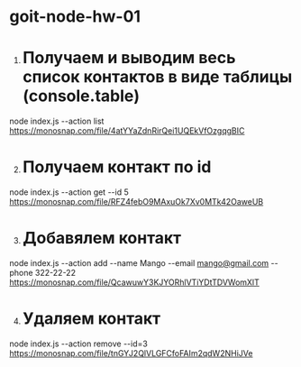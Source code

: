 # goit-node-hw-01

1. # Получаем и выводим весь список контактов в виде таблицы (console.table)
node index.js --action list
https://monosnap.com/file/4atYYaZdnRirQei1UQEkVfOzgqgBIC

2. # Получаем контакт по id
node index.js --action get --id 5
https://monosnap.com/file/RFZ4febO9MAxuOk7Xv0MTk42OaweUB

3. # Добавялем контакт
node index.js --action add --name Mango --email mango@gmail.com --phone 322-22-22
https://monosnap.com/file/QcawuwY3KJYORhlVTiYDtTDVWomXlT

4. # Удаляем контакт
node index.js --action remove --id=3
https://monosnap.com/file/tnGYJ2QlVLGFCfoFAIm2qdW2NHiJVe
